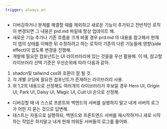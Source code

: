 ```yaml
---
trigger: always_on
---
```


- 디버깅하거나 문제를 해결할 때를 제외하고 새로운 기능이 추가되고 전반적인 로직이 변경되면 그 내용은 prd.md 파일에 항상 업데이트 해.
- 새로운 기능 추가나 기존 흐름을 크게 바꿀 경우 prd.md 의 내용을 참고해서 현재 이 앱의 상태를 이해한 뒤 수정하려고 하는 로직이 기존의 다른 기능들에 영향(side effect)이 없도록 변경을 진행해.
- 개발에 필요한 컴포넌트는 UI 라이브러리에 있는 것을을 우선 활용해. 이 때, 참고할 라이브러리 선택 기준은 우선순위에 따라 다음과 같아. 
 1. shadcn및 tailwind css와 호환이 잘 될 것.
 2. 각 개별 코딩에 필요한 컴포넌트가 존재하는 라이브러리 사용. 
 3. 위 1,2의 내용으로 선정해도 여러개의 라이브러리가 후보일 경우 Hero UI, Origin UI,  Park UI, Daisy UI, Magic UI, Cult UI 순으로 선정해.
- 디버깅할 때 네 스스로 프론트와 백엔드의 서버를 실행하지 말고 내게 서버의 로그가 어떤 지 묻는 것으로 답변해. 
- 테스트는 자동으로 실행하되, 백엔드와 프론트엔드 서버를 재시작하거나 새로 시작하는 작업은 하지말고 내게 현재 띄워둔 서버들의 로그를 물어봐.
